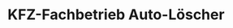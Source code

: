 ---
title: "KFZ-Fachbetrieb Auto-Löscher"
url: /bad-blankenburg/kfz-fachbetrieb-auto-loescher/
shop: Autowerkstatt
---